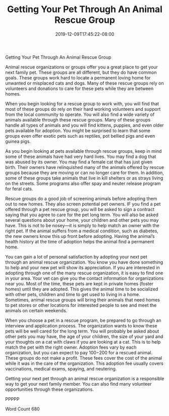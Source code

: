 ﻿---
title: "Getting Your Pet Through An Animal Rescue Group"
date: 2019-12-09T17:45:22-08:00
description: "TXT Tips for Web Success"
featured_image: "/images/TXT.jpg"
tags: ["TXT"]
---

Getting Your Pet Through An Animal Rescue Group

Animal rescue organizations or groups offer you a great place to get your next family pet. These groups are all different, but they do have common goals. These groups work hard to locate a permanent loving home for unwanted or misplaced cats and dogs.  Many of these rescue groups rely on volunteers and donations to care for these pets while they are between homes.

When you begin looking for a rescue group to work with, you will find that most of these groups do rely on their hard working volunteers and support from the local community to operate. You will also find a wide variety of animals available through these rescue groups. Many of these groups handle all types of animals and you will find kittens, puppies, and even older pets available for adoption. You might be surprised to learn that some groups even offer exotic pets such as reptiles, pot bellied pigs and even guinea pigs. 

As you begin looking at pets available through rescue groups, keep in mind some of these animals have had very hard lives. You may find a dog that was abused by its owner. You may find a female cat that has just given birth. Their owners have relinquished many of the animals offered by rescue groups because they are moving or can no longer care for them. In addition, some of these groups take animals that live in kill shelters or as strays living on the streets. Some programs also offer spay and neuter release program for feral cats.

Rescue groups do a good job of screening animals before adopting them out to new homes. They also screen potential pet owners. IF you find a pet offered through a pet rescue group, you will be asked to sign a contract saying that you agree to care for the pet long term. You will also be asked several questions about your home, your children and other pets you may have. This is not to be nosey—it is simply to help match an owner with the right pet. If the animal suffers from a medical condition, such as diabetes, the new owners know this up front before adopting. Having the animal’s health history at the time of adoption helps the animal find a permanent home.

You can gain a lot of personal satisfaction by adopting your next pet through an animal rescue organization. You know you have done something to help and your new pet will show its appreciation. If you are interested in adopting through one of the many rescue organization, it is easy to find one in your area. Your vet can give you the contact information for organizations near you. Most of the time, these pets are kept in private homes (foster homes) until they are adopted. This gives the animal time to be socialized with other pets, children and time to get used to living in a home. Sometimes, animal rescue groups will bring their animals that need homes to pet stores or other locations for interested people to see and meet the animals on certain weekends.

When you choose a pet in a rescue program, be prepared to go through an interview and application process. The organization wants to know these pets will be well cared for the long term. You will probably be asked about other pets you may have, the age of your children, the size of your yard and your thoughts on a cat with claws if you are looking at a cat. This is to help match the pet with the right owner. Adoption fees vary by each organization, but you can expect to pay $100-$200 for a rescued animal. These groups do not make a profit. These fees cover the cost of the animal while it was in the care of the organization. This adoption fee usually covers vaccinations, medical exams, spaying, and neutering.

Getting your next pet through an animal rescue organization is a responsible way to get your next family member. You can also find many volunteer opportunities through these organizations. 

PPPPP

Word Count 680


